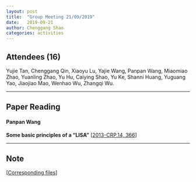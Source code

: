 ```yaml
---
layout: post
title:  "Group Meeting 21/09/2019"
date:   2019-09-21
author: Chenggang Shao
categories: activities
---
```


## Attendees (16)

Yujie Tan, Chenggang Qin, Xiaoyu Lu, Yajie Wang, Panpan Wang, Miaomiao Zhao, Yuanling Zhao, Yu Hu, Caiying Shao, Yu Ke, Shanni Huang, Yuguang Yao, Jiaojiao Mao, Wenhao Wu, Zhangqi Wu.

---

## Paper Reading

#### Panpan Wang

**Some basic principles of a “LISA”** [[2013-CRP.14, 366](https://www.sciencedirect.com/science/article/pii/S1631070513000236)]

---

## Note

[[Corresponding files](https://mail.163.com/js6/main.jsp?sid=FABTcnArCrcSAwSWBXrrqIVMjXErgZSA&df=unknow#module=read.ReadModule%7C%7B%22area%22%3A%22normal%22%2C%22isThread%22%3Afalse%2C%22viewType%22%3A%22%22%2C%22id%22%3A%22201%3A1tbiyQoY0lQHGBUtTgAAs0%22%2C%22fid%22%3A1%7D)]
